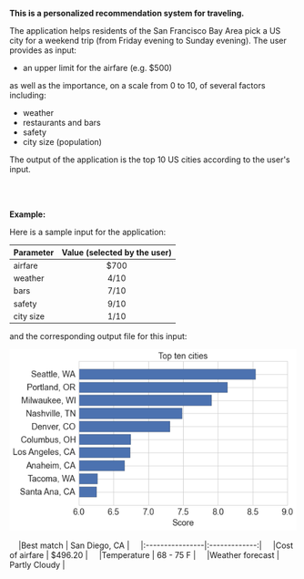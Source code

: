 **This is a personalized recommendation system for traveling.**

The application helps residents of the San Francisco Bay Area pick a US city for a weekend trip (from Friday evening to Sunday evening). The user provides as input:

* an upper limit for the airfare (e.g. $500)

as well as the importance, on a scale from 0 to 10, of several factors including:

* weather
* restaurants and bars
* safety
* city size (population)

The output of the application is the top 10 US cities according to the user's input.

<br>
<br>

**Example:**

Here is a sample input for the application:

|Parameter    | Value (selected by the user) |
|:------------|:----------------------------:|
|airfare      |          $700                |
|weather      |          4/10                |
|bars         |          7/10                |
|safety       |          9/10                |
|city size    |          1/10                |

and the corresponding output file for this input:

![](https://github.com/cedar10b/travelapp/blob/master/fig.png)

 &nbsp; &nbsp; |Best match       | San Diego, CA |
 &nbsp; &nbsp; |:----------------|:-------------:|
 &nbsp; &nbsp; |Cost of airfare  | $496.20       |
 &nbsp; &nbsp; |Temperature      | 68 - 75  F    |
 &nbsp; &nbsp; |Weather forecast | Partly Cloudy |






